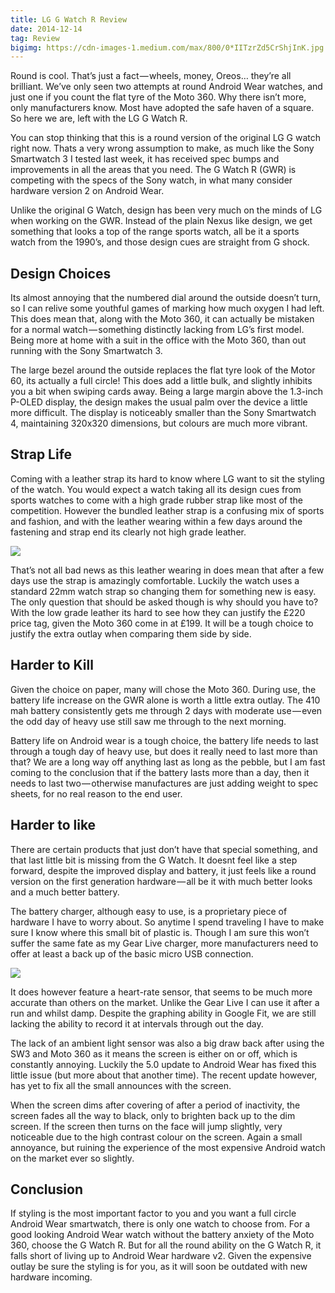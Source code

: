 ```yaml
---
title: LG G Watch R Review
date: 2014-12-14
tag: Review
bigimg: https://cdn-images-1.medium.com/max/800/0*IITzrZd5CrShjInK.jpg
---
```

Round is cool. That’s just a fact — wheels, money, Oreos… they’re all brilliant. We’ve only seen two attempts at round Android Wear watches, and just one if you count the flat tyre of the Moto 360. Why there isn’t more, only manufacturers know. Most have adopted the safe haven of a square. So here we are, left with the LG G Watch R.

You can stop thinking that this is a round version of the original LG G watch right now. Thats a very wrong assumption to make, as much like the Sony Smartwatch 3 I tested last week, it has received spec bumps and improvements in all the areas that you need. The G Watch R (GWR) is competing with the specs of the Sony watch, in what many consider hardware version 2 on Android Wear.

Unlike the original G Watch, design has been very much on the minds of LG when working on the GWR. Instead of the plain Nexus like design, we get something that looks a top of the range sports watch, all be it a sports watch from the 1990’s, and those design cues are straight from G shock.

## Design Choices
Its almost annoying that the numbered dial around the outside doesn’t turn, so I can relive some youthful games of marking how much oxygen I had left. This does mean that, along with the Moto 360, it can actually be mistaken for a normal watch — something distinctly lacking from LG’s first model. Being more at home with a suit in the office with the Moto 360, than out running with the Sony Smartwatch 3.

The large bezel around the outside replaces the flat tyre look of the Motor 60, its actually a full circle! This does add a little bulk, and slightly inhibits you a bit when swiping cards away. Being a large margin above the 1.3-inch P-OLED display, the design makes the usual palm over the device a little more difficult. The display is noticeably smaller than the Sony Smartwatch 4, maintaining 320x320 dimensions, but colours are much more vibrant.

## Strap Life
Coming with a leather strap its hard to know where LG want to sit the styling of the watch. You would expect a watch taking all its design cues from sports watches to come with a high grade rubber strap like most of the competition. However the bundled leather strap is a confusing mix of sports and fashion, and with the leather wearing within a few days around the fastening and strap end its clearly not high grade leather.

![][image-1]

That’s not all bad news as this leather wearing in does mean that after a few days use the strap is amazingly comfortable. Luckily the watch uses a standard 22mm watch strap so changing them for something new is easy. The only question that should be asked though is why should you have to? With the low grade leather its hard to see how they can justify the £220 price tag, given the Moto 360 come in at £199. It will be a tough choice to justify the extra outlay when comparing them side by side.

## Harder to Kill
Given the choice on paper, many will chose the Moto 360. During use, the battery life increase on the GWR alone is worth a little extra outlay. The 410 mah battery consistently gets me through 2 days with moderate use — even the odd day of heavy use still saw me through to the next morning.

Battery life on Android wear is a tough choice, the battery life needs to last through a tough day of heavy use, but does it really need to last more than that? We are a long way off anything last as long as the pebble, but I am fast coming to the conclusion that if the battery lasts more than a day, then it needs to last two — otherwise manufactures are just adding weight to spec sheets, for no real reason to the end user.

## Harder to like
There are certain products that just don’t have that special something, and that last little bit is missing from the G Watch. It doesnt feel like a step forward, despite the improved display and battery, it just feels like a round version on the first generation hardware — all be it with much better looks and a much better battery.

The battery charger, although easy to use, is a proprietary piece of hardware I have to worry about. So anytime I spend traveling I have to make sure I know where this small bit of plastic is. Though I am sure this won’t suffer the same fate as my Gear Live charger, more manufacturers need to offer at least a back up of the basic micro USB connection.

![][image-2]

It does however feature a heart-rate sensor, that seems to be much more accurate than others on the market. Unlike the Gear Live I can use it after a run and whilst damp. Despite the graphing ability in Google Fit, we are still lacking the ability to record it at intervals through out the day.

The lack of an ambient light sensor was also a big draw back after using the SW3 and Moto 360 as it means the screen is either on or off, which is constantly annoying. Luckily the 5.0 update to Android Wear has fixed this little issue (but more about that another time). The recent update however, has yet to fix all the small announces with the screen.

When the screen dims after covering of after a period of inactivity, the screen fades all the way to black, only to brighten back up to the dim screen. If the screen then turns on the face will jump slightly, very noticeable due to the high contrast colour on the screen. Again a small annoyance, but ruining the experience of the most expensive Android watch on the market ever so slightly.

## Conclusion
If styling is the most important factor to you and you want a full circle Android Wear smartwatch, there is only one watch to choose from. For a good looking Android Wear watch without the battery anxiety of the Moto 360, choose the G Watch R. But for all the round ability on the G Watch R, it falls short of living up to Android Wear hardware v2. Given the expensive outlay be sure the styling is for you, as it will soon be outdated with new hardware incoming.

[image-1]:	https://cdn-images-1.medium.com/max/800/0*40cfy-z0ND5gHKCh.jpg
[image-2]:	https://cdn-images-1.medium.com/max/800/0*EsnwpcXj3fHHTWjI.jpg
